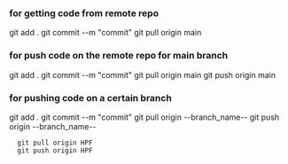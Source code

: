 ### for getting code from remote repo 
git add .
git commit --m "commit"
git pull origin main


### for push code on the remote repo for main branch
git add .
git commit --m "commit"
git pull origin main
git push origin main

### for pushing code on a certain branch 
git add .
git commit --m "commit"
git pull origin --branch_name--
git push origin --branch_name--

```Example:
  git pull origin HPF
  git push origin HPF
```

